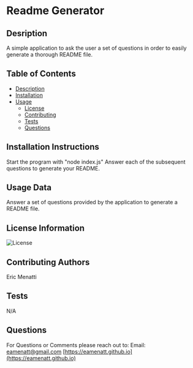 
# Readme Generator
      
## Desription
            
A simple application to ask the user a set of questions in order to easily generate a thorough README file.
    
## Table of Contents
    
* [Description](#description)
* [Installation](#installation)
* [Usage](#usage)
    * [License](#license)
    * [Contributing](#contributing)
    * [Tests](#tests)
    * [Questions](#questions)
    
## Installation Instructions
Start the program with "node index.js" Answer each of the subsequent questions to generate your README.
    
## Usage Data
Answer a set of questions provided by the application to generate a README file.
    
## License Information
![License](https://img.shields.io/badge/License--green.svg "License Badge")
    
## Contributing Authors
Eric Menatti
    
## Tests
N/A
    
## Questions
    
For Questions or Comments please reach out to:
Email: eamenatt@gmail.com
[https://eamenatt.github.io](https://eamenatt.github.io)
  